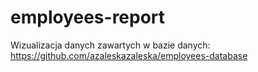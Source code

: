 # employees-report
Wizualizacja danych zawartych w bazie danych: https://github.com/azaleskazaleska/employees-database

